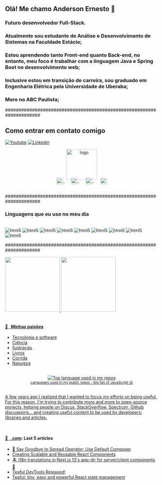 ##  Olá! Me chamo Anderson Ernesto 👋

### Futuro desenvolvedor Full-Stack. 

### Atualmente sou estudante de Análise e Desenvolvimento de Sistemas na Faculdade Estácio; 

### Estou aprendendo tanto Front-end quanto Back-end, no entanto, meu foco é trabalhar com a linguagem Java e Spring Boot no desenvolvimento web;
### Inclusive estou em transição de carreira, sou graduado em Engenharia Elétrica pela Universidade de Uberaba;

### Moro no ABC Paulista;

#####################################################################

## Como entrar em contato comigo</br>
[![Youtube](https://img.shields.io/badge/YouTube-FF0000?style=for-the-badge&logo=youtube&logoColor=white)](http://biganalytic.wordpress.com)
[![Linkedin](https://img.shields.io/badge/LinkedIn-0077B5?style=for-the-badge&logo=linkedin&logoColor=white)](https://www.linkedin.com/in/anderson-ernesto/)


<p align="center">
  <a href="https://.com">
    <img width="100" src="https://github.com/franze-ernesto" alt="logo" />
  </a>
</p>

<p align="center" style="margin: -20px 0 30px">
   <a href="https://twitter.com/" target="_blank" style='margin-right:10px'>
    <img align="center" src="https://cdn.jsdelivr.net/npm/simple-icons@3.0.1/icons/twitter.svg" alt="twitter" height="22px" width="22px" />
  </a>
  &nbsp;&nbsp;
  <a href="https://stackoverflow.com" target="_blank" style='margin-right:10px'>
    <img align="center" src="https://cdn.jsdelivr.net/npm/simple-icons@3.0.1/icons/stackoverflow.svg" alt="stackoverflow" height="22px" width="22px" />
  </a>
  &nbsp;&nbsp;
  <a href="https://www.linkedin.com/in/anderson-ernesto/" target="_blank" style='margin-right:10px'>
    <img align="center" src="https://cdn.jsdelivr.net/npm/simple-icons@3.0.1/icons/linkedin.svg" alt="linkedin" height="22px" width="22px" />
  </a>
  &nbsp;&nbsp;
  <a href="mailto:ernesto.franzee@gmail.com" target="_blank">
    <img align="center" src="https://cdn.jsdelivr.net/npm/simple-icons@3.0.1/icons/protonmail.svg" alt="email" height="22px" width="22px" />
  </a>
</p>


#####################################################################

### Linguagens que eu uso no meu dia

<div style="display=inline-block"></br>
    <img align="center" alt="html5" src="https://img.shields.io/badge/HTML5-E34F26?style=for-the-badge&logo=html5&logoColor=white" />
    <img align="center" alt="html5" src="https://img.shields.io/badge/JavaScript-323330?style=for-the-badge&logo=javascript&logoColor=F7DF1E" />
    <img align="center" alt="html5" src="https://img.shields.io/badge/CSS3-1572B6?style=for-the-badge&logo=css3&logoColor=white" />
    <img align="center" alt="html5" src="https://img.shields.io/badge/React-20232A?style=for-the-badge&logo=react&logoColor=61DAFB" />
    <img align="center" alt="html5" src="https://img.shields.io/badge/Node.js-43853D?style=for-the-badge&logo=node.js&logoColor=white" />
    <img align="center" alt="html5" src="https://img.shields.io/badge/PHP-777BB4?style=for-the-badge&logo=php&logoColor=white" />
    <img align="center" alt="html5" src="https://img.shields.io/badge/Java-CC342D?style=for-the-badge&logo=Java&logoColor=white" />
    <img align="center" alt="html5" src="https://img.shields.io/badge/Spring-43853D?style=for-the-badge&logo=spring&logoColor=white" />
    <img align="center" alt="html5" src="https://img.shields.io/badge/MySQL-43853D?style=for-the-badge&logo=mysql&logoColor=white" />

    

   


#####################################################################




<div>
<a href="https://github.com/franze-ernesto">
<img loading="lazy" height="180em" src="https://github-readme-stats.vercel.app/api/top-langs/?username=franze-ernesto&layout=compact&langs_count=7&theme=dracula"/>
<img loading="lazy" height="180em" src="https://github-readme-stats.vercel.app/api?username=franze-ernesto&show_icons=true&theme=dracula&include_all_commits=true&count_private=true"/>
</div>
    
    
</div></br>


#### 🧡 &nbsp;&nbsp;Minhas paixões

* Tecnologia e software
* Ciência 
* Ilustração
* Livros
* Corrida
* Natureza

<br />









<div align="center">
  <img width="" src="https://github-readme-stats.vercel.app/api/top-langs/?username=franze-ernesto&layout=compact&hide_title=1&card_width=300" alt="Top language used in my repos" />
  <br />
  <small>Languages used in my public repos - big fan of JavaScript 😛</small>
  <br />
  <br />
</div>

A few years ago I realized that I wanted to focus my efforts on being useful. For this reason, I'm trying to contribute more and more to open-source projects, helping people on Discus, StackOverflow, Spectrum, Github discussions... and creating useful content to be used by developers: libraries and articles. 

<br />

#### 📖 &nbsp;&nbsp;[.com](https://.com): Last 5 articles
 
* [👋 Say Goodbye to Spread Operator: Use Default Composer](https://com/blog/default-composer) 
* [Creating Scalable and Reusable React Components](https://.com/blog/creating-scalable-and-reusable-react-components) 
* [🏝️ i18n translations in Next.js 13's app-dir for server/client components 🌊](https://.com/blog/i18n-translations-nextjs-13-app-dir) 
* [Teaful DevTools Released!](https://.com/blog/teaful-devtools) 
* [Teaful: tiny, easy and powerful React state management](https://.com/blog/teaful)

<br />





